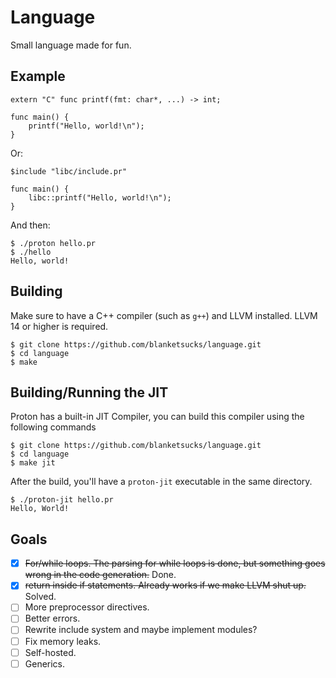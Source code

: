 # Language

Small language made for fun.

## Example

```
extern "C" func printf(fmt: char*, ...) -> int;

func main() {
    printf("Hello, world!\n");
}
```
Or:
```
$include "libc/include.pr"

func main() {
    libc::printf("Hello, world!\n");
}
```

And then:

```console
$ ./proton hello.pr
$ ./hello
Hello, world!
```

## Building

Make sure to have a C++ compiler (such as `g++`) and LLVM installed. LLVM 14 or higher is required.

```console
$ git clone https://github.com/blanketsucks/language.git
$ cd language
$ make 
```

## Building/Running the JIT

Proton has a built-in JIT Compiler, you can build this compiler using the following commands

```console
$ git clone https://github.com/blanketsucks/language.git
$ cd language
$ make jit
```

After the build, you'll have a `proton-jit` executable in the same directory.

```console
$ ./proton-jit hello.pr
Hello, World!
```

## Goals

- [x] ~~For/while loops. The parsing for while loops is done, but something goes wrong in the code generation.~~ Done.
- [x] ~~return inside if statements. Already works if we make LLVM shut up.~~ Solved.
- [ ] More preprocessor directives.
- [ ] Better errors.
- [ ] Rewrite include system and maybe implement modules?
- [ ] Fix memory leaks.
- [ ] Self-hosted.
- [ ] Generics.
